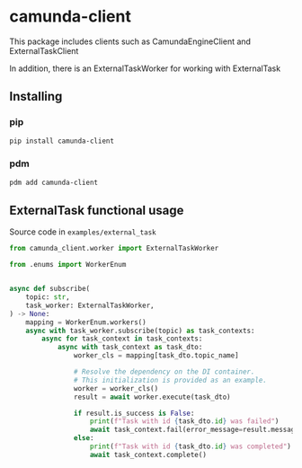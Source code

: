 # camunda-client

This package includes clients such as CamundaEngineClient and ExternalTaskClient

In addition, there is an ExternalTaskWorker for working with ExternalTask

## Installing

### pip

```bash
pip install camunda-client
```

### pdm

```bash
pdm add camunda-client
```

## ExternalTask functional usage

Source code in `examples/external_task`

```py
from camunda_client.worker import ExternalTaskWorker

from .enums import WorkerEnum


async def subscribe(
    topic: str,
    task_worker: ExternalTaskWorker,
) -> None:
    mapping = WorkerEnum.workers()
    async with task_worker.subscribe(topic) as task_contexts:
        async for task_context in task_contexts:
            async with task_context as task_dto:
                worker_cls = mapping[task_dto.topic_name]

                # Resolve the dependency on the DI container.
                # This initialization is provided as an example.
                worker = worker_cls()
                result = await worker.execute(task_dto)

                if result.is_success is False:
                    print(f"Task with id {task_dto.id} was failed")
                    await task_context.fail(error_message=result.message)
                else:
                    print(f"Task with id {task_dto.id} was completed")
                    await task_context.complete()

```
